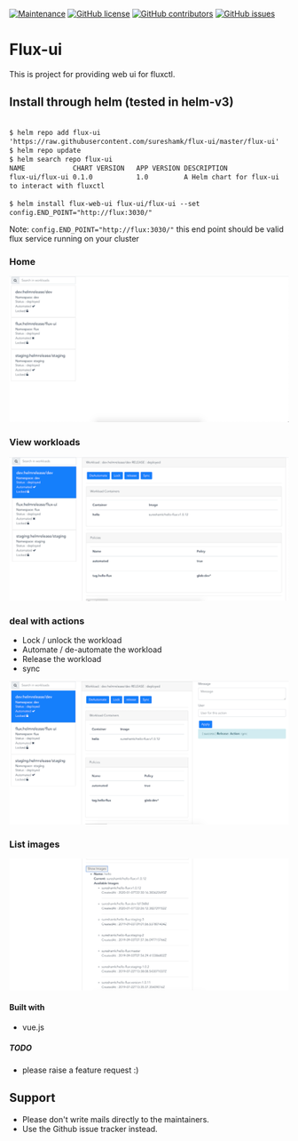 [![Maintenance](https://img.shields.io/badge/Maintained%3F-yes-green.svg)](https://GitHub.com/sureshamk/flux-ui/graphs/commit-activity)
[![GitHub license](https://img.shields.io/github/license/sureshamk/flux-ui.svg)](https://github.com/sureshamk/flux-ui/blob/master/LICENSE)
[![GitHub contributors](https://img.shields.io/github/contributors/sureshamk/flux-ui.svg)](https://GitHub.com/sureshamk/flux-ui/graphs/contributors/)
[![GitHub issues](https://img.shields.io/github/issues/sureshamk/flux-ui.svg)](https://GitHub.com/sureshamk/flux-ui/issues/)

# Flux-ui 
This is project for providing web ui for fluxctl. 

## Install through helm (tested in helm-v3)

```shell script

$ helm repo add flux-ui 'https://raw.githubusercontent.com/sureshamk/flux-ui/master/flux-ui'
$ helm repo update
$ helm search repo flux-ui
NAME           	CHART VERSION	APP VERSION	DESCRIPTION
flux-ui/flux-ui	0.1.0        	1.0        	A Helm chart for flux-ui to interact with fluxctl

$ helm install flux-web-ui flux-ui/flux-ui --set config.END_POINT="http://flux:3030/"
```
Note: `config.END_POINT="http://flux:3030/"` this end point should be valid flux service running on your cluster 


### Home 
<img src="docs/screen-shots/Home.png"/>

### View workloads 
<img src="docs/screen-shots/detail.png"/>

### deal with actions
* Lock / unlock the workload
* Automate / de-automate the workload
* Release the workload
* sync

<img src="docs/screen-shots/action.png"/>

### List images 
<img src="docs/screen-shots/list-images.png"/>

#### Built with 
* vue.js

##### TODO
* please raise a feature request :) 

## Support

* Please don't write mails directly to the maintainers.
* Use the Github issue tracker instead.
